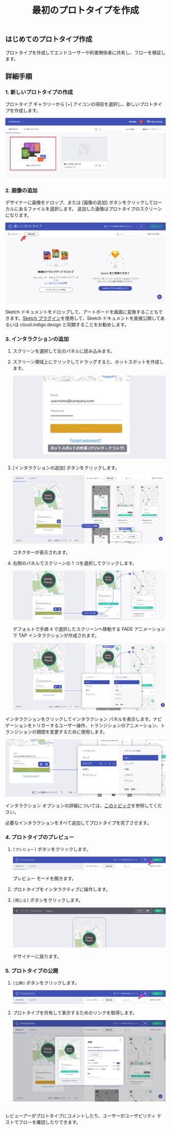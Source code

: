﻿---
title: 最初のプロトタイプを作成
_description: 公開した Indigo.Design プロトタイプに対するリアルタイムのコメント機能。
_keywords: UX デザイン, プロトタイプ, コメント
_language: ja
---

## はじめてのプロトタイプ作成

プロトタイプを作成してエンドユーザーや利害関係者に共有し、フローを検証します。

## 詳細手順

### 1. 新しいプロトタイプの作成

プロトタイプ ギャラリーから \[+\] アイコンの項目を選択し、新しいプロトタイプを作成します。 

<div class="divider--half"></div>
<img class="responsive-img" src="../images/creating_a_prototype_1.png" srcset="../images/creating_a_prototype_1@2x.png 2x" />
<div class="divider--half"></div>
<div class="divider--half"></div>
<div class="divider--half"></div>
<div class="divider--half"></div>
<div class="divider--half"></div>

### 2. 画像の追加

デザイナーに画像をドロップ、または \[画像の追加\] ボタンをクリックしてローカルにあるファイルを選択します。
追加した画像はプロトタイプのスクリーンになります。

<div class="divider--half"></div>
<img class="responsive-img" src="../images/creating_a_prototype_2.png" srcset="../images/creating_a_prototype_2@2x.png 2x" />
<div class="divider--half"></div>
<div class="divider--half"></div>
<div class="divider--half"></div>
<div class="divider--half"></div>
<div class="divider--half"></div>

Sketch ドキュメントをドロップして、アートボードを画面に変換することもできます。[Sketch プラグイン](https://cloud.indigo.design/resources)を使用して、Sketch ドキュメントを直接公開してあるいは cloud.indigo.design と同期することをお勧めします。 

### 3. インタラクションの追加

1.  スクリーンを選択して左のパネルに読み込みます。
2.  スクリーン領域上にクリックしてドラッグすると、ホットスポットを作成します。
    <div class="divider--half"></div>
    <img class="responsive-img" src="../images/interaction_options_hotspot_tooltip.png" srcset="../images/interaction_options_hotspot_tooltip@2x.png 2x"/>
    <div class="divider--half"></div>
    
3.  \[インタラクションの追加\] ボタンをクリックします。
      <div class="divider--half"></div>
      <img class="responsive-img" src="../images/creating_a_prototype_4.png" srcset="../images/creating_a_prototype_4@2x.png 2x" />
      <div class="divider--half"></div>

    コネクターが表示されます。
4.  右側のパネルでスクリーンの 1 つを選択してクリックします。
    <div class="divider--half"></div>
    <img class="responsive-img" src="../images/creating_a_prototype_5.png" srcset="../images/creating_a_prototype_5@2x.png 2x" />
    <div class="divider--half"></div>

    デフォルトで手順 4 で選択したスクリーンへ移動する FADE アニメーションで TAP インタラクションが作成されます。
    <div class="divider--half"></div>
    <img class="responsive-img" src="../images/creating_a_prototype_6.png" srcset="../images/creating_a_prototype_6@2x.png 2x" />
    <div class="divider--half"></div>


インタラクションをクリックしてインタラクション パネルを表示します。ナビゲーションをトリガーするユーザー操作、トランジションのアニメーション、トランジションの期間を変更するために使用します。

<div class="divider--half"></div>
<img class="responsive-img" src="../images/interaction_options_interaction_panel.png" srcset="../images/interaction_options_interaction_panel@2x.png 2x"/>
<div class="divider--half"></div>


インタラクション オプションの詳細については、[このトピック](interaction-options.md)を参照してください。

必要なインタラクションをすべて追加してプロトタイプを完了させます。

### 4. プロトタイプのプレビュー

1.  `[プレビュー]` ボタンをクリックします。
    <div class="divider--half"></div>
    <img class="responsive-img" src="../images/creating_a_prototype_8.png" srcset="../images/creating_a_prototype_8@2x.png 2x" />
    <div class="divider--half"></div>

    プレビュー モードを開きます。
2.  プロトタイプをインタラクティブに操作します。
3.  `[閉じる]` ボタンをクリックします。
    <div class="divider--half"></div>
    <img class="responsive-img" src="../images/creating_a_prototype_9.png" srcset="../images/creating_a_prototype_9@2x.png 2x" />
    <div class="divider--half"></div>

    デザイナーに戻ります。

### 5. プロトタイプの公開

1.  `[公開]` ボタンをクリックします。
    <div class="divider--half"></div>
    <img class="responsive-img" src="../images/creating_a_prototype_10.png" srcset="../images/creating_a_prototype_10@2x.png 2x" />
    <div class="divider--half"></div>

2.  プロトタイプを共有して表示するためのリンクを取得します。
    <div class="divider--half"></div>
    <img class="responsive-img" src="../images/creating_a_prototype_11.png"/>

<br/>
レビューアーがプロトタイプにコメントしたり、ユーザーがユーザビリティ テストでフローを確認したりできます。
